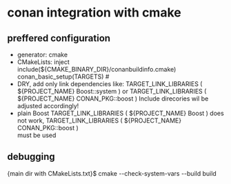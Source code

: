 # conan integration with cmake

## preffered configuration

* generator: cmake
* CMakeLists: inject
    include(${CMAKE_BINARY_DIR}/conanbuildinfo.cmake)
    conan_basic_setup(TARGETS) # 
* DRY, add only link dependencies like: 
    TARGET_LINK_LIBRARIES ( ${PROJECT_NAME} Boost::system ) or 
    TARGET_LINK_LIBRARIES ( ${PROJECT_NAME} CONAN_PKG::boost )
Include direcories wil be adjusted accordingly!
* plain Boost
    TARGET_LINK_LIBRARIES ( ${PROJECT_NAME} Boost )
does not work,
    TARGET_LINK_LIBRARIES ( ${PROJECT_NAME} CONAN_PKG::boost )   
must be used


## debugging
{main dir with CMakeLists.txt}$ cmake --check-system-vars --build build
